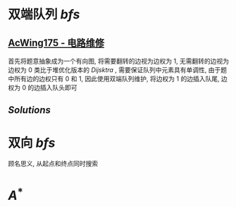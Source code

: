 # 双端队列 $bfs$

## [AcWing175 - 电路维修](https://www.acwing.com/problem/content/177/)

首先将题意抽象成为一个有向图, 将需要翻转的边视为边权为 $1$, 无需翻转的边视为边权为 $0$
类比于堆优化版本的 $Dijsktra$ , 需要保证队列中元素具有单调性, 由于题中所有边的边权只有 $0$ 和 $1$, 因此使用双端队列维护, 将边权为 $1$ 的边插入队尾, 边权为 $0$ 的边插入队头即可

## $Solutions$




# 双向 $bfs$

顾名思义, 从起点和终点同时搜索

# $A^*$